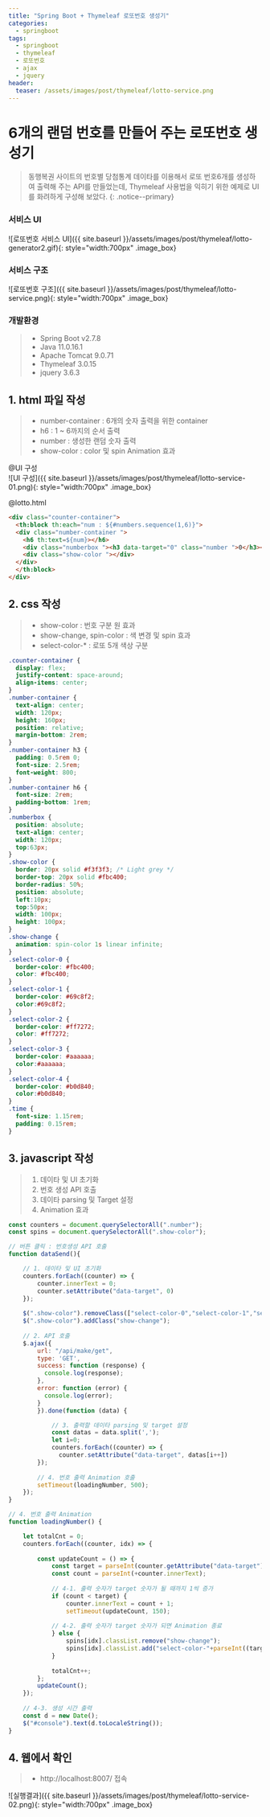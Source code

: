 ```yaml
---
title: "Spring Boot + Thymeleaf 로또번호 생성기"
categories: 
  - springboot
tags:
  - springboot
  - thymeleaf
  - 로또번호
  - ajax
  - jquery
header:
  teaser: /assets/images/post/thymeleaf/lotto-service.png
---
```


# 6개의 랜덤 번호를 만들어 주는 로또번호 생성기 
> 동행복권 사이트의 번호별 당첨통계 데이타를 이용해서 로또 번호6개를 생성하여 출력해 주는 API를 만들었는데,
> Thymeleaf 사용법을 익히기 위한 예제로 UI를 화려하게 구성해 보았다.
{: .notice--primary}

### 서비스 UI    
![로또번호 서비스 UI]({{ site.baseurl }}/assets/images/post/thymeleaf/lotto-generator2.gif){: style="width:700px" .image_box}

### 서비스 구조    
![로또번호 구조]({{ site.baseurl }}/assets/images/post/thymeleaf/lotto-service.png){: style="width:700px" .image_box}

### 개발환경
> + Spring Boot v2.7.8
> + Java 11.0.16.1
> + Apache Tomcat 9.0.71
> + Thymeleaf 3.0.15
> + jquery 3.6.3



## 1. html 파일 작성
> + number-container : 6개의 숫자 출력을 위한 container
> + h6 : 1 ~ 6까지의 순서 출력
> + number : 생성한 랜덤 숫자 출력
> + show-color : color 및 spin Animation 효과

@UI 구성    
![UI 구성]({{ site.baseurl }}/assets/images/post/thymeleaf/lotto-service-01.png){: style="width:700px" .image_box}

@lotto.html
```html
<div class="counter-container">
  <th:block th:each="num : ${#numbers.sequence(1,6)}">
  <div class="number-container ">
    <h6 th:text=${num}></h6>
    <div class="numberbox "><h3 data-target="0" class="number ">0</h3></div>
    <div class="show-color "></div>                
  </div>
  </th:block>          
</div>
```


## 2. css 작성
> + show-color : 번호 구분 원 효과
> + show-change, spin-color : 색 변경 및 spin 효과
> + select-color-* : 로또 5개 색상 구분

```css
.counter-container {
  display: flex;
  justify-content: space-around;
  align-items: center;
}
.number-container {
  text-align: center;
  width: 120px;
  height: 160px; 
  position: relative;
  margin-bottom: 2rem;
}
.number-container h3 {
  padding: 0.5rem 0;
  font-size: 2.5rem;
  font-weight: 800;
}
.number-container h6 {
  font-size: 2rem;
  padding-bottom: 1rem;
}
.numberbox {
  position: absolute;
  text-align: center;
  width: 120px;
  top:63px;
}
.show-color {
  border: 20px solid #f3f3f3; /* Light grey */
  border-top: 20px solid #fbc400;  
  border-radius: 50%;
  position: absolute;
  left:10px;
  top:50px;
  width: 100px;
  height: 100px; 
}		
.show-change {
  animation: spin-color 1s linear infinite; 
}	
.select-color-0 {
  border-color: #fbc400;
  color: #fbc400;
}
.select-color-1 {
  border-color: #69c8f2;
  color:#69c8f2;
}
.select-color-2 {
  border-color: #ff7272;
  color: #ff7272;
}
.select-color-3 {
  border-color: #aaaaaa;
  color:#aaaaaa;
}
.select-color-4 {
  border-color: #b0d840;
  color:#b0d840;
}
.time {
  font-size: 1.15rem;
  padding: 0.15rem;
}
```

## 3. javascript 작성
> 1. 데이타 및 UI 초기화
> 2. 번호 생성 API 호출   
> 3. 데이타 parsing 및 Target 설정
> 4. Animation 효과

```javascript
const counters = document.querySelectorAll(".number");
const spins = document.querySelectorAll(".show-color");

// 버튼 클릭 : 번호생성 API 호출 
function dataSend(){

    // 1. 데이타 및 UI 초기화
    counters.forEach((counter) => {  
        counter.innerText = 0;
        counter.setAttribute("data-target", 0)          
    });
    
    $(".show-color").removeClass(["select-color-0","select-color-1","select-color-2","select-color-3","select-color-4"]);
    $(".show-color").addClass("show-change");
    
    // 2. API 호출
    $.ajax({
        url: "/api/make/get",
        type: 'GET',
        success: function (response) {
          console.log(response);
        },
        error: function (error) {
          console.log(error);
        } 
        }).done(function (data) {

            // 3. 출력할 데이타 parsing 및 target 설정
            const datas = data.split(',');
            let i=0;
            counters.forEach((counter) => {
              counter.setAttribute("data-target", datas[i++])
        });
            
        // 4. 번호 출력 Animation 호출
        setTimeout(loadingNumber, 500);
    });
} 

// 4. 번호 출력 Animation 
function loadingNumber() {

    let totalCnt = 0;
    counters.forEach((counter, idx) => {
                
        const updateCount = () => {        	   
            const target = parseInt(counter.getAttribute("data-target"));
            const count = parseInt(+counter.innerText);
            
            // 4-1. 출력 숫자가 target 숫자가 될 때까지 1씩 증가
            if (count < target) {
                counter.innerText = count + 1;
                setTimeout(updateCount, 150);
                
            // 4-2. 출력 숫자가 target 숫자가 되면 Animation 종료
            } else {
                spins[idx].classList.remove("show-change");
                spins[idx].classList.add("select-color-"+parseInt((target-1)/10));
            }
            
            totalCnt++;
        };         
        updateCount();
    });
    
    // 4-3. 생성 시간 출력
    const d = new Date();
    $("#console").text(d.toLocaleString());
}      
```
## 4. 웹에서 확인
 > + http://localhost:8007/ 접속

  ![실행결과]({{ site.baseurl }}/assets/images/post/thymeleaf/lotto-service-02.png){: style="width:700px" .image_box}

